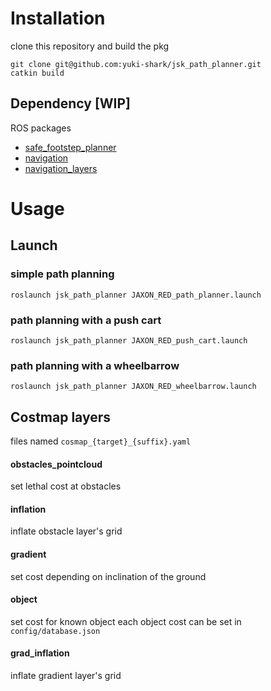 # Installation
clone this repository and build the pkg
```
git clone git@github.com:yuki-shark/jsk_path_planner.git
catkin build
```

## Dependency [WIP]
ROS packages
* [safe_footstep_planner](https://github.com/yuki-shark/safe_footstep_planner)
* [navigation](https://github.com/yuki-shark/navigation)
* [navigation_layers](https://github.com/yuki-shark/navigation_layers)

# Usage
## Launch
### simple path planning
```
roslaunch jsk_path_planner JAXON_RED_path_planner.launch
```
### path planning with a push cart
```
roslaunch jsk_path_planner JAXON_RED_push_cart.launch
```

### path planning with a wheelbarrow
```
roslaunch jsk_path_planner JAXON_RED_wheelbarrow.launch
```

## Costmap layers
files named `cosmap_{target}_{suffix}.yaml`
#### obstacles_pointcloud
set lethal cost at obstacles
#### inflation
inflate obstacle layer's grid
#### gradient
set cost depending on inclination of the ground
#### object
set cost for known object
each object cost can be set in `config/database.json`
#### grad_inflation
inflate gradient layer's grid

